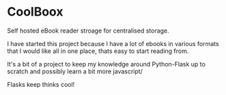 CoolBoox
=========

Self hosted eBook reader stroage for centralised storage.

I have started this project because I have a lot of ebooks in various formats
that I would like all in one place, thats easy to start reading from.

It's a bit of a project to keep my knowledge around Python-Flask up to scratch and possibly learn a bit more javascript/


Flasks keep thinks cool!

